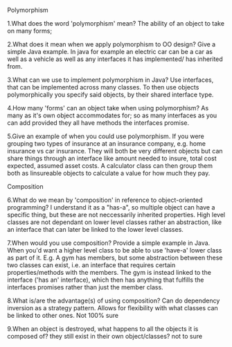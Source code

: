 Polymorphism


1.What does the word 'polymorphism' mean?
The ability of an object to take on many forms;

2.What does it mean when we apply polymorphism to OO design? Give a simple Java example.
In java for example an electric car can be a car as well as a vehicle as well as any interfaces it has implemented/ has inherited from.


3.What can we use to implement polymorphism in Java?
Use interfaces, that can be implemented across many classes. To then use objects polymorphically you specify said objects, by their shared interface type.



4.How many 'forms' can an object take when using polymorphism?
As many as it's own object accommodates for; so as many interfaces as you can add provided they all have methods the interfaces promise.

5.Give an example of when you could use polymorphism.
If you were grouping two types of insurance at an insurance company, e.g. home insurance vs car insurance. They will both be very different objects but can share things through an interface like amount needed to insure, total cost expected, assumed asset costs. A calculator class can then group them both as Iinsureable objects to calculate a value for how much they pay.





Composition


6.What do we mean by 'composition' in reference to object-oriented programming?
I understand it as a "has-a", so multiple object can have a specific thing, but these are not neccessarily inherited properties. High level classes are not dependant on lower level classes rather an abstraction, like an interface that can later be linked to the lower level classes.

7.When would you use composition? Provide a simple example in Java.
When you'd want a higher level class to be able to use 'have-a' lower class as part of it. E.g. A gym has members, but some abstraction between these two classes can exist, i.e. an interface that requires certain properties/methods with the members. The gym is instead linked to the interface ('has an' interface), which then has anything that fulfills the interfaces promises rather than just the member class.


8.What is/are the advantage(s) of using composition?
Can do dependency inversion as a strategy pattern. Allows for flexibility with what classes can be linked to other ones. Not 100% sure

9.When an object is destroyed, what happens to all the objects it is composed of?
they still exist in their own object/classes? not to sure
